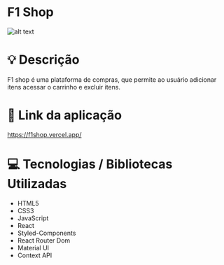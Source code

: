 # F1 Shop

![alt text](https://i.ibb.co/h1VQGMY/collagem-KShop.png)

# :bulb: Descrição

F1 shop é uma plataforma de compras, que permite ao usuário adicionar itens acessar o carrinho e excluir itens.

# :link: Link da aplicação

https://f1shop.vercel.app/

# :computer: Tecnologias / Bibliotecas Utilizadas

- HTML5
- CSS3
- JavaScript
- React
- Styled-Components
- React Router Dom
- Material UI
- Context API
